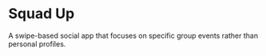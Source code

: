 <h1>Squad Up</h1>

A swipe-based social app that focuses on specific group events rather than personal profiles.
